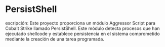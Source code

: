 # PersistShell
escripción: Este proyecto proporciona un módulo Aggressor Script para Cobalt Strike llamado PersistShell. Este módulo detecta procesos que han ejecutado shellcode y establece persistencia en el sistema comprometido mediante la creación de una tarea programada.
